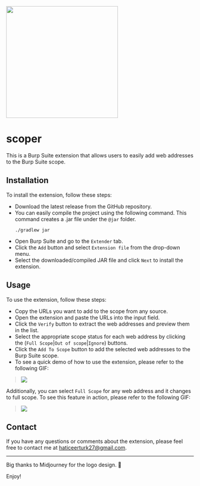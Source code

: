 <img src="https://github.com/haticeerturk/scoper/blob/main/logo.png" width="300">

# scoper
This is a Burp Suite extension that allows users to easily add web addresses to the Burp Suite scope.

## Installation
To install the extension, follow these steps:

- Download the latest release from the GitHub repository.
- You can easily compile the project using the following command. This command creates a .jar file under the `@jar` folder.
    ```
    ./gradlew jar
    ```
- Open Burp Suite and go to the `Extender` tab.
- Click the `Add` button and select `Extension file` from the drop-down menu.
- Select the downloaded/compiled JAR file and click `Next` to install the extension.

## Usage
To use the extension, follow these steps:

- Copy the URLs you want to add to the scope from any source.
- Open the extension and paste the URLs into the input field.
- Click the `Verify` button to extract the web addresses and preview them in the list.
- Select the appropriate scope status for each web address by clicking the (`Full Scope`|`Out of scope`|`Ignore`) buttons.
- Click the `Add To Scope` button to add the selected web addresses to the Burp Suite scope.
- To see a quick demo of how to use the extension, please refer to the following GIF:

> ![](https://github.com/haticeerturk/scoper/blob/main/gif1.gif)

Additionally, you can select `Full Scope` for any web address and it changes to full scope. To see this feature in action, please refer to the following GIF:

> ![](https://github.com/haticeerturk/scoper/blob/main/gif2.gif)

## Contact
If you have any questions or comments about the extension, please feel free to contact me at haticeerturk27@gmail.com.

---

Big thanks to Midjourney for the logo design. :orange_heart:

Enjoy!